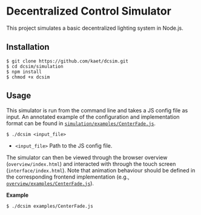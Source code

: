 # Decentralized Control Simulator

This project simulates a basic decentralized lighting system in Node.js.

## Installation

```
$ git clone https://github.com/kaet/dcsim.git
$ cd dcsim/simulation
$ npm install
$ chmod +x dcsim
```

## Usage

This simulator is run from the command line and takes a JS config file as input. An annotated example of the configuration and implementation format can be found in [`simulation/examples/CenterFade.js`](https://github.com/kaet/dcsim/blob/master/simulation/examples/CenterFade.js).

```
$ ./dcsim <input_file>
```
- `<input_file>` Path to the JS config file.

The simulator can then be viewed through the browser overview (`overview/index.html`) and interacted with through the touch screen (`interface/index.html`). Note that animation behaviour should be defined in the corresponding frontend implementation (e.g., [`overview/examples/CenterFade.js`](https://github.com/kaet/dcsim/blob/master/overview/examples/CenterFade.js)).

**Example**

```
$ ./dcsim examples/CenterFade.js
```
